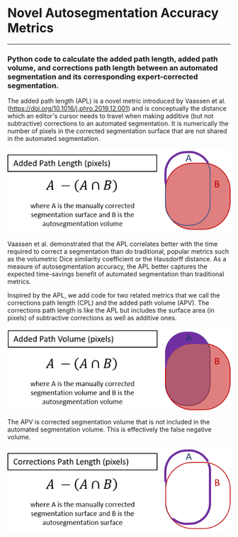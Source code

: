 # Novel Autosegmentation Accuracy Metrics
__________________________________

### Python code to calculate the added path length, added path volume, and corrections path length between an automated segmentation and its corresponding expert-corrected segmentation. 

The added path length (APL) is a novel metric introduced by Vaassen et al. (https://doi.org/10.1016/j.phro.2019.12.001) and is conceptually the distance which an editor's cursor needs to travel when making additive (but not subtractive) corrections to an automated segmentation. It is numerically the number of pixels in the corrected segmentation surface that are not shared in the automated segmentation.

![](images/APL.png)

Vaassen et al. demonstrated that the APL correlates better with the time required to correct a segmentation than do traditional, popular metrics such as the volumetric Dice similarity coefficient or the Hausdorff distance. As a measure of autosegmentation accuracy, the APL better captures the expected time-savings benefit of automated segmentation than traditional metrics.

Inspired by the APL, we add code for two related metrics that we call the corrections path length (CPL) and the added path volume (APV). The corrections path length is like the APL but includes the surface area (in pixels) of subtractive corrections as well as additive ones.

![](images/APV.png)

The APV is corrected segmentation volume that is not included in the automated segmentation volume. This is effectively the false negative volume.

![](images/CPL.png)

